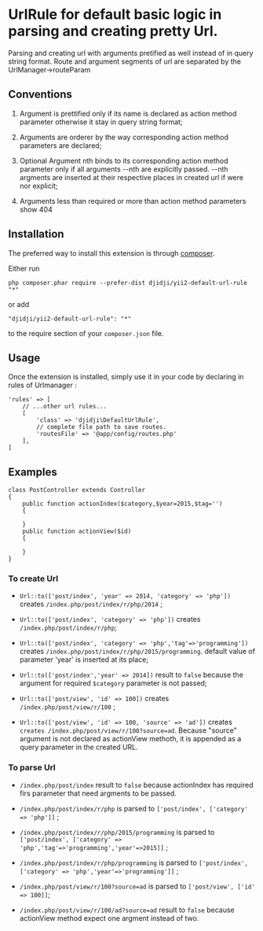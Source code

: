 UrlRule for default basic  logic in parsing and creating pretty Url.
======================================================================
Parsing and creating url with arguments pretified as well instead of in query string format. Route and argument segments of url are separated by the UrlManager->routeParam

Conventions
----------
1. Argument is prettified only if its name is declared as action method parameter otherwise it stay in query string format;

1. Arguments are orderer by the way corresponding action method parameters are declared;

1. Optional Argument nth binds to its corresponding action method parameter only if all arguments --nth are explicitly passed. --nth argments are inserted at their respective places in created url if were nor explicit;

1. Arguments less than required or more than action method parameters show 404


Installation
------------

The preferred way to install this extension is through [composer](http://getcomposer.org/download/).

Either run

```
php composer.phar require --prefer-dist djidji/yii2-default-url-rule "*"
```

or add

```
"djidji/yii2-default-url-rule": "*"
```

to the require section of your `composer.json` file.


Usage
-----

Once the extension is installed, simply use it in your code by declaring in rules of Urlmanager :

```
'rules' => [
    // ...other url rules...
    [
        'class' => 'djidji\DefaultUrlRule',
        // complete file path to save routes.
        'routesFile' => '@app/config/routes.php'
    ],
]

```
Examples
--------

```
class PostController extends Controller
{
    public function actionIndex($category,$year=2015,$tag='')
    {

    }
    public function actionView($id)
    {

    }
}
```
### To create Url

- `Url::to(['post/index', 'year' => 2014, 'category' => 'php'])` creates  `/index.php/post/index/r/php/2014` ;

- `Url::to(['post/index', 'category' => 'php'])` creates `/index.php/post/index/r/php`;

- `Url::to(['post/index', 'category' => 'php','tag'=>'programming'])` creates `/index.php/post/index/r/php/2015/programming`. default value of parameter 'year' is inserted at its place;

- `Url::to(['post/index','year' => 2014])` result to `false` because the argument for required `$category` parameter is not passed;

- `Url::to(['post/view', 'id' => 100])` creates `/index.php/post/view/r/100` ;

- `Url::to(['post/view', 'id' => 100, 'source' => 'ad'])` creates `creates /index.php/post/view/r/100?source=ad`. Because "source" argument is not declared as actionView methoth, it is appended as a query parameter in the created URL.

### To parse Url

- `/index.php/post/index`  result to `false` because actionIndex has required firs parameter that need argments to be passed.

- `/index.php/post/index/r/php` is parsed to `['post/index', ['category' => 'php']]` ;

- `/index.php/post/index/r/php/2015/programming` is parsed to `['post/index', ['category' => 'php','tag'=>'programming','year'=>2015]]` ;

- `/index.php/post/index/r/php/programming` is parsed to `['post/index', ['category' => 'php','year'=>'programming']]` ;

- `/index.php/post/view/r/100?source=ad` is parsed to `['post/view', ['id' => 100]]`;

- `/index.php/post/view/r/100/ad?source=ad` result to `false` because actionView method expect one argment instead of two.

